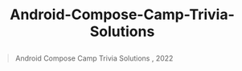 # <p align="center">Android-Compose-Camp-Trivia-Solutions
> Android Compose Camp Trivia Solutions , 2022

